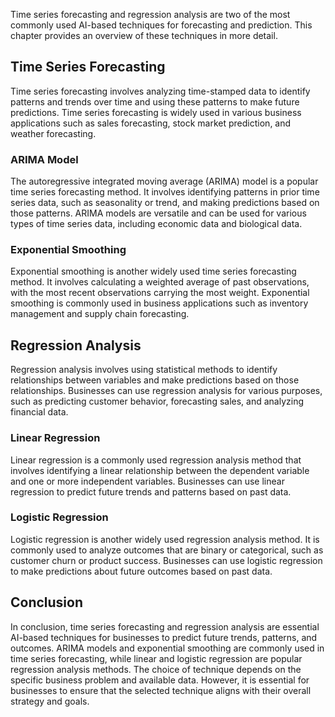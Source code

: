 
Time series forecasting and regression analysis are two of the most commonly used AI-based techniques for forecasting and prediction. This chapter provides an overview of these techniques in more detail.

Time Series Forecasting
-----------------------

Time series forecasting involves analyzing time-stamped data to identify patterns and trends over time and using these patterns to make future predictions. Time series forecasting is widely used in various business applications such as sales forecasting, stock market prediction, and weather forecasting.

### ARIMA Model

The autoregressive integrated moving average (ARIMA) model is a popular time series forecasting method. It involves identifying patterns in prior time series data, such as seasonality or trend, and making predictions based on those patterns. ARIMA models are versatile and can be used for various types of time series data, including economic data and biological data.

### Exponential Smoothing

Exponential smoothing is another widely used time series forecasting method. It involves calculating a weighted average of past observations, with the most recent observations carrying the most weight. Exponential smoothing is commonly used in business applications such as inventory management and supply chain forecasting.

Regression Analysis
-------------------

Regression analysis involves using statistical methods to identify relationships between variables and make predictions based on those relationships. Businesses can use regression analysis for various purposes, such as predicting customer behavior, forecasting sales, and analyzing financial data.

### Linear Regression

Linear regression is a commonly used regression analysis method that involves identifying a linear relationship between the dependent variable and one or more independent variables. Businesses can use linear regression to predict future trends and patterns based on past data.

### Logistic Regression

Logistic regression is another widely used regression analysis method. It is commonly used to analyze outcomes that are binary or categorical, such as customer churn or product success. Businesses can use logistic regression to make predictions about future outcomes based on past data.

Conclusion
----------

In conclusion, time series forecasting and regression analysis are essential AI-based techniques for businesses to predict future trends, patterns, and outcomes. ARIMA models and exponential smoothing are commonly used in time series forecasting, while linear and logistic regression are popular regression analysis methods. The choice of technique depends on the specific business problem and available data. However, it is essential for businesses to ensure that the selected technique aligns with their overall strategy and goals.
